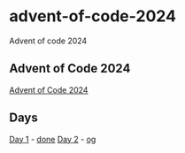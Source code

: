 # advent-of-code-2024
Advent of code 2024

## Advent of Code 2024
[Advent of Code 2024](https://adventofcode.com/2024)

## Days
[Day 1](https://adventofcode.com/2024/day/1) - [done](day-1/)
[Day 2](https://adventofcode.com/2024/day/2) - [og](day-2/)
